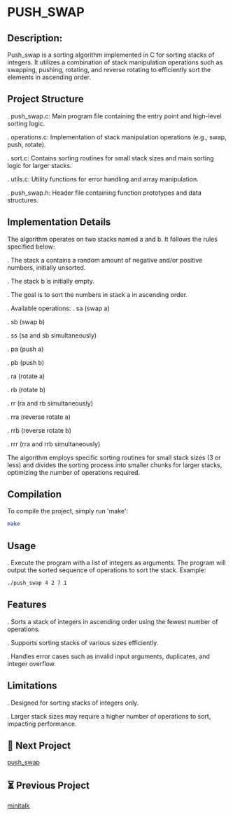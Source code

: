 # PUSH_SWAP


## Description:

Push_swap is a sorting algorithm implemented in C for sorting stacks of integers. It utilizes a combination of stack manipulation operations such as swapping, pushing, rotating, and reverse rotating to efficiently sort the elements in ascending order.
## Project Structure

. push_swap.c: Main program file containing the entry point and high-level sorting logic.

. operations.c: Implementation of stack manipulation operations (e.g., swap, push, rotate).

. sort.c: Contains sorting routines for small stack sizes and main sorting logic for larger stacks.

. utils.c: Utility functions for error handling and array manipulation.

. push_swap.h: Header file containing function prototypes and data structures.

## Implementation Details

The algorithm operates on two stacks named a and b. It follows the rules specified below:

. The stack a contains a random amount of negative and/or positive numbers, initially unsorted.

. The stack b is initially empty.

. The goal is to sort the numbers in stack a in ascending order.

. Available operations:
. sa (swap a)

. sb (swap b)

. ss (sa and sb simultaneously)

. pa (push a)

. pb (push b)

. ra (rotate a)

. rb (rotate b)

. rr (ra and rb simultaneously)

. rra (reverse rotate a)

. rrb (reverse rotate b)

. rrr (rra and rrb simultaneously)

The algorithm employs specific sorting routines for small stack sizes (3 or less) and divides the sorting process into smaller chunks for larger stacks, optimizing the number of operations required.

## Compilation

To compile the project, simply run 'make':

```bash
make
```
## Usage 
. Execute the program with a list of integers as arguments. The program will output the sorted sequence of operations to sort the stack. Example:

```bash
./push_swap 4 2 7 1
```
## Features
. Sorts a stack of integers in ascending order using the fewest number of operations.

. Supports sorting stacks of various sizes efficiently.

. Handles error cases such as invalid input arguments, duplicates, and integer overflow.

## Limitations

. Designed for sorting stacks of integers only.

. Larger stack sizes may require a higher number of operations to sort, impacting performance.
## 🚀 Next Project

[push_swap](https://github.com/adhaka-afk/PUSH_SWAP)

## ⏳ Previous Project

[minitalk](https://github.com/adhaka-afk/MINI_TALK)

